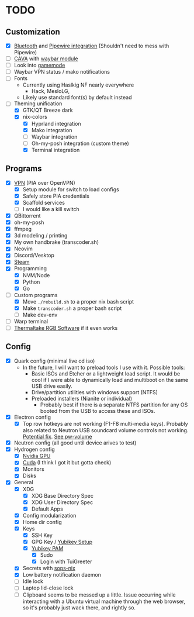 # TODO

## Customization

- [x] [Bluetooth](https://nixos.wiki/wiki/Bluetooth) and [Pipewire integration](https://nixos.wiki/wiki/PipeWire#Bluetooth_Configuration) (Shouldn't need to mess with Pipewire)
- [ ] [CAVA](https://github.com/karlstav/cava) with [waybar module](https://github.com/Alexays/Waybar/wiki/Module:-Cava)
- [ ] Look into [gamemode](https://github.com/Alexays/Waybar/wiki/Module:-Gamemode)
- [ ] Waybar VPN status / mako notifications
- [ ] Fonts
  - Currently using Haslkig NF nearly everywhere
    - Hack, MesloLG,
  - Likely use standard font(s) by default instead
- [ ] Theming unification
  - [x] GTK/QT Breeze dark
  - [x] nix-colors
    - [x] Hyprland integration
    - [x] Mako integration
    - [ ] Waybar integration
    - [ ] Oh-my-posh integration (custom theme)
    - [x] Terminal integration

## Programs

- [x] [VPN](https://nixos.wiki/wiki/OpenVPN) (PIA over OpenVPN)
  - [x] Setup module for switch to load configs
  - [x] Safely store PIA credentials
  - [x] Scaffold services
  - [ ] I would like a kill switch
- [x] QBittorrent
- [x] oh-my-posh
- [x] ffmpeg
- [x] 3d modeling / printing
- [x] My own handbrake (transcoder.sh)
- [x] Neovim
- [x] Discord/Vesktop
- [x] [Steam](https://nixos.wiki/wiki/Steam)
- [x] Programming
  - [x] NVM/Node
  - [x] Python
  - [x] Go
- [ ] Custom programs
  - [x] Move `./rebuild.sh` to a proper nix bash script
  - [x] Make `transcoder.sh` a proper bash script
  - [ ] Make dev-env
- [ ] Warp terminal
- [ ] [Thermaltake RGB Software](https://github.com/chestm007/linux_thermaltake_riing) if it even works

## Config

- [x] Quark config (minimal live cd iso)
  - In the future, I will want to preload tools I use with it. Possible tools:
    - Basic ISOs and Etcher or a lightweight load script. It would be cool if I were able to dynamically load and multiboot on the same USB drive easily.
    - Drive/partition utilities with windows support (NTFS)
    - Preloaded installers (Nianite or individual)
      - Probably best if there is a separate NTFS partition for any OS booted from the USB to access these and ISOs.
- [x] Electron config
  - [x] Top row hotkeys are not working (F1-F8 multi-media keys). Probably also related to Neutron USB soundcard volume controls not working. [Potential fix](https://github.com/NixOS/nixpkgs/issues/24297#issuecomment-538698801). [See pw-volume](https://github.com/smasher164/pw-volume)
- [x] Neutron config (all good until device arives to test)
- [x] Hydrogen config
  - [x] [Nvidia GPU](https://nixos.wiki/wiki/Nvidia)
  - [x] [Cuda](https://nixos.wiki/wiki/CUDA) (I think I got it but gotta check)
  - [x] Monitors
  - [x] Disks
- [x] General
  - [x] XDG
    - [x] XDG Base Directory Spec
    - [x] XDG User Directory Spec
    - [x] Default Apps
  - [x] Config modularization
  - [x] Home dir config
  - [x] Keys
    - [x] SSH Key
    - [x] GPG Key / [Yubikey Setup](https://rzetterberg.github.io/yubikey-gpg-nixos.html)
    - [x] [Yubikey PAM](https://nixos.wiki/wiki/Yubikey)
      - [x] Sudo
      - [x] Login with TuiGreeter
  - [x] Secrets with [sops-nix](https://github.com/Mic92/sops-nix)
  - [x] Low battery notification daemon
  - [ ] Idle lock
  - [ ] Laptop lid-close lock
  - [ ] Clipboard seems to be messed up a little. Issue occurring while interacting with a Ubuntu virtual machine through the web browser, so it's probably just wack there, and rightly so.
